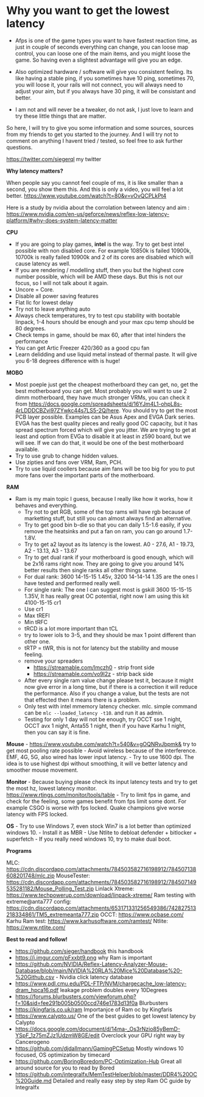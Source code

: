 # Why you want to get the lowest latency #
- Afps is one of the game types you want to have fastest reaction time, as just in couple of seconds everything can change, you can loose map control,  you can loose one of the main items, and you might loose the game. So having even a slightest advantage will give you an edge.

- Also optimized hardware / software will give you consistent feeling. Its like having a stable ping, if you sometimes have 10 ping, sometimes 70, you will loose it, your rails will not connect, you will always need to adjust your aim, but if you always have 30 ping, it will be consistant and better. 

- I am not and will never be a tweaker, do not ask, I just love to learn and try these little things that are matter.

So here, I will try to give you some information and some sources, sources from my friends to get you started to the journey. And I will try not to comment on anything I havent tried / tested, so feel free to ask further questions.

https://twitter.com/siegerql my twitter

**Why latency matters?**

When people say you cannot feel couple of ms, it is like smaller than a second, you show them this.  And this is only a video, you will feel a lot better. https://www.youtube.com/watch?t=80&v=vOvQCPLkPt4 

Here is a study by nvidia about the corrolation between latency and aim : https://www.nvidia.com/en-us/geforce/news/reflex-low-latency-platform/#why-does-system-latency-matter

**CPU**
- If you are going to play games, **intel** is the way. Try to get best intel possible with non disabled core. For example 10850k is failed 10900k, 10700k is really failed 10900k and 2 of its cores are disabled which will cause latency as well.
- If you are rendering / modelling stuff, then you but the highest core number possible, which will be AMD these days. But this is not our focus, so I will not talk about it again.
- Uncore = Core.
- Disable all power saving features
- Flat llc for lowest delay
- Try not to leave anything auto
- Always check temperatures, try to test cpu stability with bootable linpack, 1-4 hours should be enough and your max cpu temp should be 80 degrees.
- Check temps in game, should be max 60, after that intel hinders the performance
- You can get Artic Freezer 420/360 as a good cpu fan
- Learn delidding and use liquid metal instead of thermal paste. It will give you 6-18 degrees difference with is huge!

**MOBO**
- Most poeple just get the cheapest motherboard they can get, no, get the best motherboard you can get. Most probably you will want to use 2 dimm motherboard, they have much stronger VRMs, you can check it from https://docs.google.com/spreadsheets/d/16YJm4L1-ohpL8s-4rLDDDCBZvi97ZYwkc44s7LS5-2Q/here. You should try to get the most PCB layer possible. Examples can be Asus Apex and EVGA Dark series. EVGA has the best quality pieces and really good OC capacity, but it has spread spectrum forced which will give you jitter. We are trying to get at least and option from EVGa to disable it at least in z590 board, but we will see. If we can do that, it would be one of the best motherboard available.
- Try to use grub to change hidden values.
- Use zipties and fans over VRM, Ram, PCH. 
- Try to use liquid coollers because aim fans will be too big for you to put more fans over the important parts of the motherboard.


**RAM**
- Ram is my main topic I guess, because I really like how it works, how it behaves and everything.
    - Try not to get RGB, some of the top rams will have rgb because of marketting stuff, but still you can almost always find an alternative.
    - Try to get good bin b-die so that you can daily 1.5-1.6 easily, if you remove the heatsinks and put a fan on ram, you can go around 1.7-1.8V.
    - Try to get a2 layout as its latency is the lowest. A0 - 27.6, A1 - 19.73, A2 - 13.13, A3 - 13.67
    - Try to get dual rank if your motherboard is good enough, which will be 2x16 rams right now. They are going to give you around 14% better results then single ranks all other things same.
    - For dual rank: 3600 14-15-15 1.45v, 3200 14-14-14 1.35 are the ones I have tested and performed really well.
    - For single rank: The one I can suggest most is gskill 3600 15-15-15 1.35V, It has really great OC potential, right now I am using this kit 4100-15-15 cr1
    - Use cr1
    - Max tREFI
    - Min tRFC
    - tRCD is a lot more important than tCL
    - try to lower iols to 3-5, and they should be max 1 point different than other one. 
    - tRTP = tWR, this is not for latency but the stability and mouse feeling.
    - remove your spreaders 
        - https://streamable.com/lmczh0 - strip front side 
        - https://streamable.com/vo9l2z - strip back side 
    - After every single ram value change please test it, because it might now give error in a long time, but if there is a correction it will reduce the performance. Also if you change a value, but the tests are not that effected then it means there is a problem.
    - Only test with intel mmemory latency checker. mlc. simple command can be `mlc --loaded_latency -t10`. and run it as admin.
    - Testing for only 1 day will not be enough, try OCCT sse 1 night, OCCT avx 1 night, Anta55 1 night, then if you have Karhu 1 night, then you can say it is fine.
	
**Mouse**
    - https://www.youtube.com/watch?t=540&v=gOQNRvJbpmk& try to get most pooling rate possible
    - Avoid wireless because of the interference. EMF, 4G, 5G, also wired has lower input latency.
    - Try to use 1600 dpi. The idea is to use highest dpi without smoothing, it will ve better latency and smoother mouse movement.
    
**Monitor**
    - Because buying please check its input latency tests and try to get the most hz, lowest latency monitor. https://www.rtings.com/monitor/tools/table
    - Try to limit fps in game, and check for the feeling, some games benefit from fps limit some dont. For example CSGO is worse with fps locked. Quake champions give worse latency with FPS locked.
    
**OS**
    - Try to use Windows 7, even stock Win7 is a lot better than optimized windows 10.
    - Install it as MBR
    - Use Ntlite to debloat defender + bitlocker + superfetch
    - If you really need windows 10, try to make dual boot.

**Programs**

MLC: https://cdn.discordapp.com/attachments/784503582716198912/784507138608201748/mlc.zip
MouseTester: https://cdn.discordapp.com/attachments/784503582716198912/784507149535281182/Mouse_Polling_Test.zip
Linlack Xtreme: https://www.techpowerup.com/download/linpack-xtreme/
Ram testing with extreme@anta777 config: https://cdn.discordapp.com/attachments/653171331256549386/742827513218334861/TM5_extremeanta777.zip
OCCT: https://www.ocbase.com/
Karhu Ram test: https://www.karhusoftware.com/ramtest/
Ntlite: https://www.ntlite.com/


**Best to read and follow!**
- https://github.com/sieger/handbook this handbook
- https://i.imgur.com/pFxxbt9.png why Ram is important
- https://github.com/NVIDIA/Reflex-Latency-Analyzer-Mouse-Database/blob/main/NVIDIA%20RLA%20Mice%20Database%20-%20Github.csv - Nvidia click latency database
- https://www.pdl.cmu.edu/PDL-FTP/NVM/chargecache_low-latency-dram_hpca16.pdf leakage problem doubles every 10Degrees
- https://forums.blurbusters.com/viewforum.php?f=10&sid=fee291b005b0500ccd746e1783d13f0a Blurbusters
- https://kingfaris.co.uk/ram Importanjce of Ram oc by Kingfaris
- https://www.calypto.us/ One of the best guides to get lowest latency by Calypto
- https://docs.google.com/document/d/14ma-_Os3rNzio85yBemD-YSpF_1z75mZJz1UdzmW8GE/edit Overclock your GPU right way by Cancerogeno
- https://github.com/djdallmann/GamingPCSetup Mostly windows 10 focused, OS optimization by timecard
- https://github.com/BoringBoredom/PC-Optimization-Hub Great all around source for you to read by Bored
- https://github.com/integralfx/MemTestHelper/blob/master/DDR4%20OC%20Guide.md Detailed and really easy step by step Ram OC guide by Integralfx
